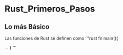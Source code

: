 # Rust_Primeros_Pasos


## Lo más Básico

Las funciones de Rust se definen como 
'''rust
fn main(){

...
}
'''


